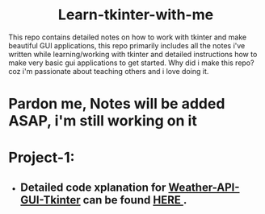 <h1 align='center'>Learn-tkinter-with-me</h1>
This repo contains detailed notes on how to work with tkinter and make beautiful GUI applications, this repo primarily includes all the notes i've written while learning/working with tkinter and  detailed instructions how to make very basic gui applications to get started. Why did i make this repo? coz i'm passionate about teaching others and i love doing it.

# Pardon me, Notes will be added ASAP, i'm still working on it

# Project-1:
- ## Detailed code xplanation for <a href='https://github.com/sasivatsal7122/Weather-API-GUI-Tkinter'>Weather-API-GUI-Tkinter</a> can be found <a href='https://harshamalla.github.io/weather-api-notes/'> HERE </a>.
